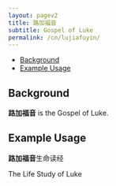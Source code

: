 ```yaml
---
layout: pagev2
title: 路加福音
subtitle: Gospel of Luke
permalink: /cn/lujiafuyin/
---
```

- [Background](#background)
- [Example Usage](#example-usage)

## Background

**路加福音** is the Gospel of Luke.

## Example Usage

**路加福音**生命读经

The Life Study of Luke